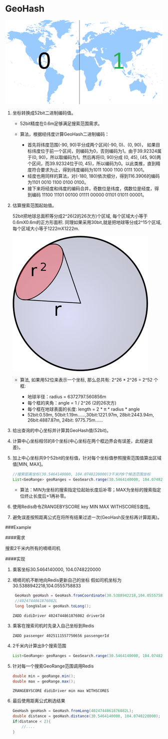 # GeoHash

![GeoHash](./img/geohash.png)

1. 坐标转换成52bit二进制编码值。

    * 52bit精度在0.6m足够满足搜索范围需求。
    * 算法，根据经纬度计算GeoHash二进制编码：
    
        * 首先将纬度范围(-90, 90)平分成两个区间(-90, 0)、(0, 90)， 如果目标纬度位于前一个区间，则编码为0，否则编码为1。由于39.92324属于(0, 90)，所以取编码为1。然后再将(0, 90)分成 (0, 45), (45, 90)两个区间，而39.92324位于(0, 45)，所以编码为0。以此类推，直到精度符合要求为止，得到纬度编码为1011 1000 1100 0111 1001。
        * 经度也用同样的算法，对(-180, 180)依次细分，得到116.3906的编码为1101 0010 1100 0100 0100。
        * 接下来将经度和纬度的编码合并，奇数位是纬度，偶数位是经度，得到编码 11100 11101 00100 01111 00000 01101 01011 00001。 

2. 估算搜索范围起始值。
    
    52bit把地球总面积等分成2^26(2的26次方)个区域, 每个区域大小等于0.6mX0.6m的正方形面积. 同理如果采用30bit,就是把地球等分成2^15个区域, 每个区域大小等于1222mX1222m.
    
    ![精度估算](./img/earth_angle.png)

    * 算法, 如果用52位来表示一个坐标, 那么总共有: 2^26 * 2^26 = 2^52 个框:
    
        * 地球半径：radius = 6372797.560856m
        * 每个框的夹角：angle = 1 / 2^26 (2的26次方)
        * 每个框在地球表面的长度: length = 2 * π * radius * angle
        * 52bit:0.59m, 50bit:1.19m......,30bit:1221.97m, 28bit:2443.94m, 26bit:4887.87m, 24bit: 9775.75m......

3. 给出查询的中心坐标并计算其GeoHash值(52bit)。

4. 计算中心坐标相邻的8个坐标(中心坐标在两个框边界会有误差，此规避误差)。

5. 加上中心坐标共9个52bit的坐标值，针对每个坐标值参照搜索范围值算出区域值[MIN, MAX]。
    ```java
    //搜索距离坐标(30.5464140000, 104.0748220000)3千米内9个候选范围坐标
    List<GeoRange> geoRanges = GeoSearch.range(30.5464140000, 104.0748220000, 3000);
    ```
    * 算法：MIN为坐标的搜索指定位起始长度后补零；MAX为坐标的搜索指定位终止长度后+1再补零。
    
6. 使用Redis命令ZRANGEBYSCORE key MIN MAX WITHSCORES查找。

7. 避免误差按照距离公式在将所有结果过滤一次(GeoHash反坐标再计算距离)。
   
   
###Example

####需求

   搜索2千米内所有的嘀嘀司机
    
####实现

1. 乘客坐标30.5464140000, 104.0748220000

2. 嘀嘀司机不断地向Redis更新自己的坐标
   假如司机坐标为30.5388942218,104.0555758833
   
   ```java
    GeoHash geoHash = GeoHash.fromCoordinate(30.5388942218,104.0555758833)
    //4024744861876082L
    long longValue = geoHash.toLong();
   ```

   ```
   ZADD didiDriver 4024744861876082 driverId
   ```
3. 乘客在搜索司机时先录入自己坐标到Redis
   
   ```
   ZADD passenger 4025111557750656 passengerId
   ```

4. 2千米内计算出9个搜索范围

   ```java
   List<GeoRange> geoRanges = GeoSearch.range(30.5464140000, 104.0748220000, 2000);
   ```
5. 针对每一个搜索GeoRange范围调用Redis

   ```java
   double min = geoRange.min();
   double max = geoRange.max();
   ```
   
   ```  
   ZRANGEBYSCORE didiDriver min max WITHSCORES
   ```
6. 最后使用距离公式刷选结果
   
    ```java
    GeoHash geoHash = GeoHash.fromLong(4024744861876082L);
    double distance = geoHash.distance(30.5464140000, 104.0748220000);
    if(distance < 2){
        //....
    }
    ```